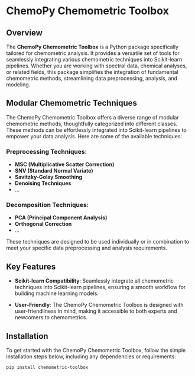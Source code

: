 # ChemoPy Chemometric Toolbox

## Overview

The **ChemoPy Chemometric Toolbox** is a Python package specifically tailored for chemometric analysis. It provides a versatile set of tools for seamlessly integrating various chemometric techniques into Scikit-learn pipelines. Whether you are working with spectral data, chemical analyses, or related fields, this package simplifies the integration of fundamental chemometric methods, streamlining data preprocessing, analysis, and modeling.

## Modular Chemometric Techniques

The ChemoPy Chemometric Toolbox offers a diverse range of modular chemometric methods, thoughtfully categorized into different classes. These methods can be effortlessly integrated into Scikit-learn pipelines to empower your data analysis. Here are some of the available techniques:

### Preprocessing Techniques:

- **MSC (Multiplicative Scatter Correction)**
- **SNV (Standard Normal Variate)**
- **Savitzky-Golay Smoothing**
- **Denoising Techniques**
- ...

### Decomposition Techniques:

- **PCA (Principal Component Analysis)**
- **Orthogonal Correction**
- ...

These techniques are designed to be used individually or in combination to meet your specific data preprocessing and analysis requirements.

## Key Features

- **Scikit-learn Compatibility**: Seamlessly integrate all chemometric techniques into Scikit-learn pipelines, ensuring a smooth workflow for building machine learning models.

- **User-Friendly**: The ChemoPy Chemometric Toolbox is designed with user-friendliness in mind, making it accessible to both experts and newcomers to chemometrics.

## Installation

To get started with the ChemoPy Chemometric Toolbox, follow the simple installation steps below, including any dependencies or requirements:

```bash
pip install chemometric-toolbox
